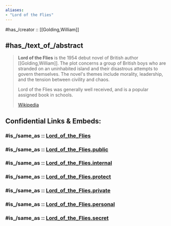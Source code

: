 ```yaml
---
aliases:
- "Lord of the Flies"
---
```


#has_/creator :: [[Golding,William]] 

## #has_/text_of_/abstract 

> **Lord of the Flies** is the 1954 debut novel of British author [[Golding,William]]. 
> The plot concerns a group of British boys 
> who are stranded on an uninhabited island 
> and their disastrous attempts to govern themselves. 
> The novel's themes include morality, leadership, 
> and the tension between civility and chaos.
>
> Lord of the Flies was generally well received, 
> and is a popular assigned book in schools.
>
> [Wikipedia](https://en.wikipedia.org/wiki/Lord%20of%20the%20Flies)


## Confidential Links & Embeds: 

### #is_/same_as :: [Lord_of_the_Flies](/_Standards/Society/Communication/Media/Book/Author/Lord_of_the_Flies.md) 

### #is_/same_as :: [Lord_of_the_Flies.public](/_public/Society/Communication/Media/Book/Author/Lord_of_the_Flies.public.md) 

### #is_/same_as :: [Lord_of_the_Flies.internal](/_internal/Society/Communication/Media/Book/Author/Lord_of_the_Flies.internal.md) 

### #is_/same_as :: [Lord_of_the_Flies.protect](/_protect/Society/Communication/Media/Book/Author/Lord_of_the_Flies.protect.md) 

### #is_/same_as :: [Lord_of_the_Flies.private](/_private/Society/Communication/Media/Book/Author/Lord_of_the_Flies.private.md) 

### #is_/same_as :: [Lord_of_the_Flies.personal](/_personal/Society/Communication/Media/Book/Author/Lord_of_the_Flies.personal.md) 

### #is_/same_as :: [Lord_of_the_Flies.secret](/_secret/Society/Communication/Media/Book/Author/Lord_of_the_Flies.secret.md)

